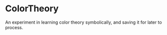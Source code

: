# ColorTheory

An experiment in learning color theory symbolically, and saving it for later to process.